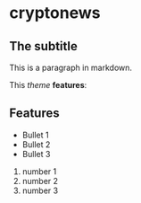 # cryptonews
## The subtitle

This is a paragraph in markdown.

This *theme* **features**:

## Features
- Bullet 1
- Bullet 2
- Bullet 3

1. number 1
1. number 2
1. number 3
